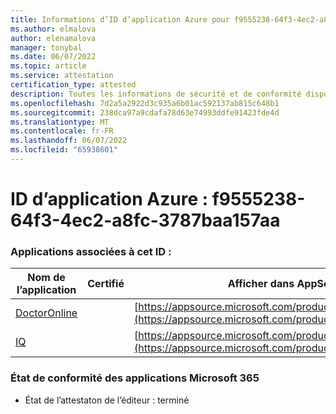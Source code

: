 ```yaml
---
title: Informations d’ID d’application Azure pour f9555238-64f3-4ec2-a8fc-3787baa157aa
ms.author: elmalova
author: elenamalova
manager: tonybal
ms.date: 06/07/2022
ms.topic: article
ms.service: attestation
certification_type: attested
description: Toutes les informations de sécurité et de conformité disponibles pour f9555238-64f3-4ec2-a8fc-3787baa157aa.
ms.openlocfilehash: 7d2a5a2922d3c935a6b01ac592137ab815c648b1
ms.sourcegitcommit: 238dca97a9cdafa78d63e74993ddfe91423fde4d
ms.translationtype: MT
ms.contentlocale: fr-FR
ms.lasthandoff: 06/07/2022
ms.locfileid: "65938601"
---
```

# <a name="azure-app-id-f9555238-64f3-4ec2-a8fc-3787baa157aa"></a>ID d’application Azure : f9555238-64f3-4ec2-a8fc-3787baa157aa


### <a name="apps-associated-with-this-id"></a>Applications associées à cet ID :
| **Nom de l’application** | **Certifié** | **Afficher dans AppSource** |
|--------------|---------------|-----------------------|
| [DoctorOnline](../forward/WA200004082.md) |  | [https://appsource.microsoft.com/product/office/WA200004082](https://appsource.microsoft.com/product/office/WA200004082) |
| [IQ](../forward/WA200004126.md) |  | [https://appsource.microsoft.com/product/office/WA200004126](https://appsource.microsoft.com/product/office/WA200004126) |

### <a name="microsoft-365-app-compliance-status"></a>État de conformité des applications Microsoft 365
- État de l’attestaton de l’éditeur : terminé
